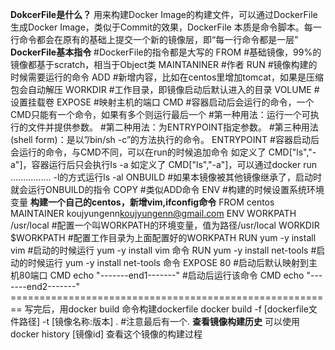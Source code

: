 **DokcerFile是什么？**
    用来构建Docker Image的构建文件，可以通过DockerFile生成Docker Image，类似于Commit的效果，DockerFile
    本质是命令脚本。每一行命令都会在原有的基础上提交一个新的镜像层，即“每一行命令都是一层”
**DockerFile基本指令**
    #DockerFile的指令都是大写的
    FROM        #基础镜像，99%的镜像都基于scratch，相当于Object类
    MAINTANINER #作者
    RUN         #镜像构建的时候需要运行的命令
    ADD         #新增内容，比如在centos里增加tomcat，如果是压缩包会自动解压
    WORKDIR     #工作目录，即镜像启动后默认进入的目录
    VOLUME      #设置挂载卷
    EXPOSE      #映射主机的端口
    CMD         #容器启动后会运行的命令，一个CMD只能有一个命令，如果有多个则运行最后一个
                #第一种用法：运行一个可执行的文件并提供参数。
                #第二种用法：为ENTRYPOINT指定参数。
                #第三种用法(shell form)：是以”/bin/sh -c”的方法执行的命令。
    ENTRYPOINT  #容器启动后会运行的命令，与CMD不同，可以在run的时候追加命令
        如定义了 CMD["ls","-a"]，容器运行后只会执行ls -a
        如定义了 CMD["ls","-a"]，可以通过docker run ................ -l的方式运行ls -al
    ONBUILD     #如果本镜像被其他镜像继承了，启动时就会运行ONBUILD的指令
    COPY        #类似ADD命令
    ENV         #构建的时候设置系统环境变量
**构建一个自己的centos，新增vim,ifconfig命令**
    FROM centos
    MAINTAINER koujyungenn<koujyungenn@gmail.com>
    ENV WORKPATH /usr/local         #配置一个叫WORKPATH的环境变量，值为路径/usr/local
    WORKDIR $WORKPATH               #配置工作目录为上面配置好的WORKPATH
    RUN yum -y install vim          #启动的时候运行 yum -y install vim 命令 
    RUN yum -y install net-tools    #启动的时候运行 yum -y install net-tools 命令
    EXPOSE 80                       #启动后默认映射到主机80端口
    CMD echo "-------end1-------"    #启动后运行该命令
    CMD echo "-------end2-------"
    ========================================================
    写完后，用docker build 命令构建dockerfile
    docker build -f [dockerfile文件路径] -t [镜像名称:版本] .     #注意最后有一个.
**查看镜像构建历史**
    可以使用docker history [镜像id] 查看这个镜像的构建过程